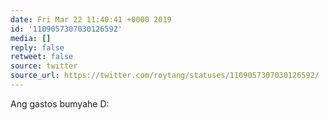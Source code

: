 ```yaml
---
date: Fri Mar 22 11:40:41 +0000 2019
id: '1109057307030126592'
media: []
reply: false
retweet: false
source: twitter
source_url: https://twitter.com/roytang/statuses/1109057307030126592/
---
```


Ang gastos bumyahe D: